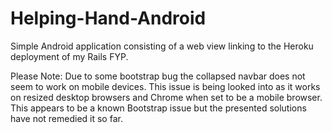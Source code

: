 # Helping-Hand-Android

Simple Android application consisting of a web view linking to the Heroku deployment of my Rails FYP.

Please Note: Due to some bootstrap bug the collapsed navbar does not seem to work on mobile devices. This issue is being looked into as it works on resized desktop browsers and Chrome when set to be a mobile browser. This appears to be a known Bootstrap issue but the presented solutions have not remedied it so far.
